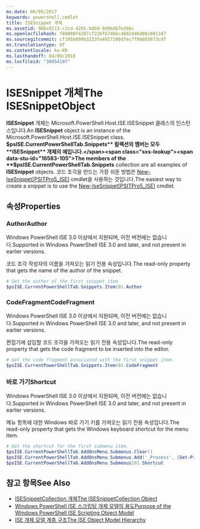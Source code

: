 ```yaml
---
ms.date: 06/05/2017
keywords: powershell,cmdlet
title: ISESnippet 개체
ms.assetid: 98bc8113-c3cd-4201-bdb9-9d9bdb7e266c
ms.openlocfilehash: f80080f4207cf226fb7466c4842446d08c081347
ms.sourcegitcommit: cf195b090b3223fa4917206dfec7f0b603873cdf
ms.translationtype: HT
ms.contentlocale: ko-KR
ms.lasthandoff: 04/09/2018
ms.locfileid: "30954197"
---
```

# <a name="the-isesnippetobject"></a><span data-ttu-id="16583-103">ISESnippet 개체</span><span class="sxs-lookup"><span data-stu-id="16583-103">The ISESnippetObject</span></span>

<span data-ttu-id="16583-104">**ISESnippet** 개체는 Microsoft.PowerShell.Host.ISE.ISESnippet 클래스의 인스턴스입니다.</span><span class="sxs-lookup"><span data-stu-id="16583-104">An **ISESnippet** object is an instance of the Microsoft.PowerShell.Host.ISE.ISESnippet class.</span></span> <span data-ttu-id="16583-105">**$psISE.CurrentPowerShellTab.Snippets** 컬렉션의 멤버는 모두 **ISESnippet** 개체의 예입니다.</span><span class="sxs-lookup"><span data-stu-id="16583-105">The members of the **$psISE.CurrentPowerShellTab.Snippets** collection are all examples of **ISESnippet** objects.</span></span> <span data-ttu-id="16583-106">코드 조각을 만드는 가장 쉬운 방법은 [New-IseSnippet&#91;PSITPro5_ISE&#93;](https://technet.microsoft.com/library/0a6339a3-2683-4a8e-8929-90ad9a95c3e0) cmdlet을 사용하는 것입니다.</span><span class="sxs-lookup"><span data-stu-id="16583-106">The easiest way to create a snippet is to use the [New-IseSnippet&#91;PSITPro5_ISE&#93;](https://technet.microsoft.com/library/0a6339a3-2683-4a8e-8929-90ad9a95c3e0) cmdlet.</span></span>

## <a name="properties"></a><span data-ttu-id="16583-107">속성</span><span class="sxs-lookup"><span data-stu-id="16583-107">Properties</span></span>

### <a name="author"></a><span data-ttu-id="16583-108">Author</span><span class="sxs-lookup"><span data-stu-id="16583-108">Author</span></span>

<span data-ttu-id="16583-109">Windows PowerShell ISE 3.0 이상에서 지원되며, 이전 버전에는 없습니다.</span><span class="sxs-lookup"><span data-stu-id="16583-109">Supported in Windows PowerShell ISE 3.0 and later, and not present in earlier versions.</span></span>

<span data-ttu-id="16583-110">코드 조각 작성자의 이름을 가져오는 읽기 전용 속성입니다.</span><span class="sxs-lookup"><span data-stu-id="16583-110">The read-only property that gets the name of the author of the snippet.</span></span>

```powershell
# Get the author of the first snippet item
$psISE.CurrentPowerShellTab.Snippets.Item(0).Author
```

### <a name="codefragment"></a><span data-ttu-id="16583-111">CodeFragment</span><span class="sxs-lookup"><span data-stu-id="16583-111">CodeFragment</span></span>

<span data-ttu-id="16583-112">Windows PowerShell ISE 3.0 이상에서 지원되며, 이전 버전에는 없습니다.</span><span class="sxs-lookup"><span data-stu-id="16583-112">Supported in Windows PowerShell ISE 3.0 and later, and not present in earlier versions.</span></span>

<span data-ttu-id="16583-113">편집기에 삽입할 코드 조각을 가져오는 읽기 전용 속성입니다.</span><span class="sxs-lookup"><span data-stu-id="16583-113">The read-only property that gets the code fragment to be inserted into the editor.</span></span>

```powershell
# Get the code fragment associated with the first snippet item.
$psISE.CurrentPowerShellTab.Snippets.Item(0).CodeFragment
```

### <a name="shortcut"></a><span data-ttu-id="16583-114">바로 가기</span><span class="sxs-lookup"><span data-stu-id="16583-114">Shortcut</span></span>

<span data-ttu-id="16583-115">Windows PowerShell ISE 3.0 이상에서 지원되며, 이전 버전에는 없습니다.</span><span class="sxs-lookup"><span data-stu-id="16583-115">Supported in Windows PowerShell ISE 3.0 and later, and not present in earlier versions.</span></span>

<span data-ttu-id="16583-116">메뉴 항목에 대한 Windows 바로 가기 키를 가져오는 읽기 전용 속성입니다.</span><span class="sxs-lookup"><span data-stu-id="16583-116">The read-only property that gets the Windows keyboard shortcut for the menu item.</span></span>

```powershell
# Get the shortcut for the first submenu item.
$psISE.CurrentPowerShellTab.AddOnsMenu.Submenus.Clear()
$psISE.CurrentPowerShellTab.AddOnsMenu.Submenus.Add('_Process', {Get-Process}, 'Alt+P')
$psISE.CurrentPowerShellTab.AddOnsMenu.Submenus[0].Shortcut
```

## <a name="see-also"></a><span data-ttu-id="16583-117">참고 항목</span><span class="sxs-lookup"><span data-stu-id="16583-117">See Also</span></span>

- [<span data-ttu-id="16583-118">ISESnippetCollection 개체</span><span class="sxs-lookup"><span data-stu-id="16583-118">The ISESnippetCollection Object</span></span>](The-ISESnippetCollection-Object.md)
- [<span data-ttu-id="16583-119">Windows PowerShell ISE 스크립팅 개체 모델의 용도</span><span class="sxs-lookup"><span data-stu-id="16583-119">Purpose of the Windows PowerShell ISE Scripting Object Model</span></span>](purpose-of-the-windows-powershell-ise-scripting-object-model.md)
- [<span data-ttu-id="16583-120">ISE 개체 모델 계층 구조</span><span class="sxs-lookup"><span data-stu-id="16583-120">The ISE Object Model Hierarchy</span></span>](The-ISE-Object-Model-Hierarchy.md)